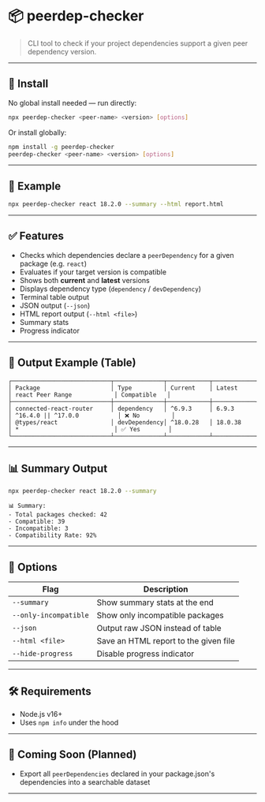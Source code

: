 # 📦 peerdep-checker

> CLI tool to check if your project dependencies support a given peer dependency version.

---

## 🔧 Install

No global install needed — run directly:

```bash
npx peerdep-checker <peer-name> <version> [options]
```

Or install globally:

```bash
npm install -g peerdep-checker
peerdep-checker <peer-name> <version> [options]
```

---

## 🚀 Example

```bash
npx peerdep-checker react 18.2.0 --summary --html report.html
```

---

## ✅ Features

- Checks which dependencies declare a `peerDependency` for a given package (e.g. `react`)
- Evaluates if your target version is compatible
- Shows both **current** and **latest** versions
- Displays dependency type (`dependency` / `devDependency`)
- Terminal table output
- JSON output (`--json`)
- HTML report output (`--html <file>`)
- Summary stats
- Progress indicator

---

## 📄 Output Example (Table)

```
┌────────────────────────────┬──────────────┬────────────┬────────────┬─────────────────────────────┬──────────────┐
│ Package                    │ Type         │ Current    │ Latest     │ react Peer Range            │ Compatible   │
├────────────────────────────┼──────────────┼────────────┼────────────┼─────────────────────────────┼──────────────┤
│ connected-react-router     │ dependency   │ ^6.9.3     │ 6.9.3      │ ^16.4.0 || ^17.0.0           │ ❌ No         │
│ @types/react               │ devDependency│ ^18.0.28   │ 18.0.38    │ *                           │ ✅ Yes        │
└────────────────────────────┴──────────────┴────────────┴────────────┴─────────────────────────────┴──────────────┘
```

---

## 📊 Summary Output

```bash
npx peerdep-checker react 18.2.0 --summary
```

```
📊 Summary:
- Total packages checked: 42
- Compatible: 39
- Incompatible: 3
- Compatibility Rate: 92%
```

---

## 📝 Options

| Flag                  | Description |
|-----------------------|-------------|
| `--summary`           | Show summary stats at the end |
| `--only-incompatible` | Show only incompatible packages |
| `--json`              | Output raw JSON instead of table |
| `--html <file>`       | Save an HTML report to the given file |
| `--hide-progress`     | Disable progress indicator |

---

## 🛠 Requirements

- Node.js v16+
- Uses `npm info` under the hood

---

## 🧪 Coming Soon (Planned)

- Export all `peerDependencies` declared in your package.json's dependencies into a searchable dataset

---
